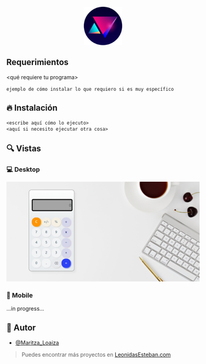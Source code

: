 <p align="center">
    <a href="https://leonidasesteban.com/proyectos/todos"><img src="https://raw.githubusercontent.com/no-te-rindas/logo/main/Logo/LonidasEsteban-destello-envolvente-circular-negro.png" height="100"/></a>
</p>

## Requerimientos

<qué requiere tu programa>

```shell
ejemplo de cómo instalar lo que requiero si es muy específico
```

## 🔥 Instalación

```shell
<escribe aquí cómo lo ejecuto>
<aquí si necesito ejecutar otra cosa>
```

## 🔍 Vistas 

### 💻 Desktop

<img src="./public/resources/schema/proyecto-final.PNG">

### 📱 Mobile

...in progress...

## 🌟 Autor

* **<Maritza Loaiza>**  [@Maritza_Loaiza](https://github.com/Maritza7395)

> Puedes encontrar más proyectos en
[LeonidasEsteban.com](https://leonidasesteban.com/proyectos/todos)
